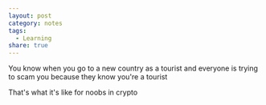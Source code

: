 ```yaml
---
layout: post
category: notes
tags:
  - Learning
share: true
---
```

You know when you go to a new country as a tourist and everyone is trying to scam you because they know you're a tourist

That's what it's like for noobs in crypto